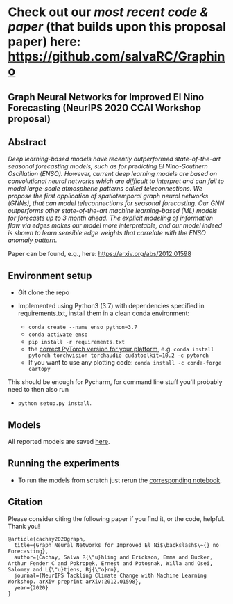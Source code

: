 # Check out our ***most recent code & paper*** (that builds upon this proposal paper) here: https://github.com/salvaRC/Graphino

## Graph Neural Networks for Improved El Nino Forecasting (NeurIPS 2020 CCAI Workshop proposal)

## Abstract
*Deep learning-based models have recently outperformed state-of-the-art seasonal forecasting models, such as for predicting El Nino-Southern Oscillation (ENSO).
However, current deep learning models are based on convolutional neural networks which are difficult to interpret and can fail to model large-scale atmospheric patterns called teleconnections. We propose the first application of spatiotemporal graph neural networks (GNNs), that can model teleconnections for seasonal forecasting. Our GNN outperforms other state-of-the-art machine learning-based (ML) models for forecasts up to 3 month ahead. The explicit modeling of information flow via edges makes our model more interpretable, and our model indeed is shown to learn sensible edge weights that correlate with the ENSO anomaly pattern.*

Paper can be found, e.g., here: https://arxiv.org/abs/2012.01598
## Environment setup
- Git clone the repo 

- Implemented using Python3 (3.7) with dependencies specified in requirements.txt, install them in a clean conda environment: <br>
    - ``conda create --name enso python=3.7`` <br>
    - ``conda activate enso`` <br>
    - ``pip install -r requirements.txt``
    - the [correct PyTorch version for your platform](https://pytorch.org/get-started/locally/]), e.g. ``conda install pytorch torchvision torchaudio cudatoolkit=10.2 -c pytorch``
    - If you want to use any plotting code: ``conda install -c conda-forge cartopy``

This should be enough for Pycharm, for command line stuff you'll probably need to then also run

- ``python setup.py install``.


## Models
All reported models are saved [here](models).

## Running the experiments
- To run the models from scratch just rerun the [corresponding notebook](experiments.ipynb).

## Citation

Please consider citing the following paper if you find it, or the code, helpful. Thank you!

    @article{cachay2020graph,
      title={Graph Neural Networks for Improved El Ni$\backslash$\~{} no Forecasting},
      author={Cachay, Salva R{\"u}hling and Erickson, Emma and Bucker, Arthur Fender C and Pokropek, Ernest and Potosnak, Willa and Osei, Salomey and L{\"u}tjens, Bj{\"o}rn},
      journal={NeurIPS Tackling Climate Change with Machine Learning Workshop. arXiv preprint arXiv:2012.01598},
      year={2020}
    }
